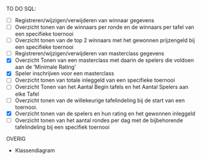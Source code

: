 TO DO
SQL:

- [ ] Registreren/wijzigen/verwijderen van winnaar gegevens
- [ ] Overzicht tonen van de winnaars per ronde en de winnaars per tafel van een specifieke toernooi
- [ ] Overzicht tonen van de top 2 winnaars met het gewonnen prijzengeld bij een specifieke toernooi
- [ ] Registreren/wijzigen/verwijderen van masterclass gegevens
- [x] Overzicht Tonen van een masterclass met daarin de spelers die voldoen aan de 'Minimale    Rating'
- [x] Speler inschrijven voor een masterclass
- [ ] Overzicht tonen van totale inleggeld van een specifieke toernooi
- [ ] Overzicht Tonen van het Aantal Begin tafels en het Aantal Spelers aan elke Tafel
- [ ] Overzicht tonen van de willekeurige tafelindeling bij de start van een toernooi.
- [x] Overzicht tonen van de spelers en hun rating en het gewonnen inleggeld
- [ ] Overzicht tonen van het aantal rondes per dag met de bijbehorende tafelindeling bij een specifiek toernooi

OVERIG
- Klassendiagram